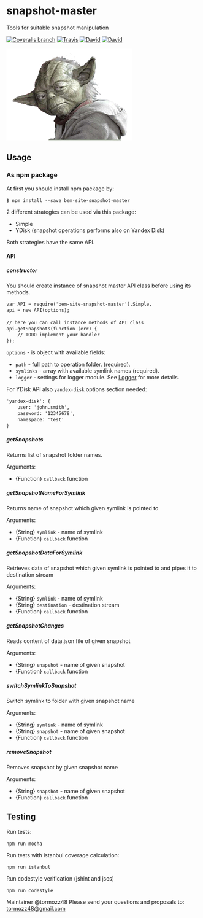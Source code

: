 # snapshot-master
Tools for suitable snapshot manipulation

[![Coveralls branch](https://img.shields.io/coveralls/bem-site/snapshot-master/master.svg)](https://coveralls.io/r/bem-site/snapshot-master?branch=master)
[![Travis](https://img.shields.io/travis/bem-site/snapshot-master.svg)](https://travis-ci.org/bem-site/snapshot-master)
[![David](https://img.shields.io/david/bem-site/snapshot-master.svg)](https://david-dm.org/bem-site/snapshot-master)
[![David](https://img.shields.io/david/dev/bem-site/snapshot-master.svg)](https://david-dm.org/bem-site/snapshot-master#info=devDependencies)

![GitHub Logo](./logo.gif)

## Usage

### As npm package

At first you should install npm package by:
```
$ npm install --save bem-site-snapshot-master
```

2 different strategies can be used via this package:

* Simple
* YDisk (snapshot operations performs also on Yandex Disk)

Both strategies have the same API.

#### API

##### constructor

You should create instance of snapshot master API class before using its methods.

```
var API = require('bem-site-snapshot-master').Simple,
api = new API(options);

// here you can call instance methods of API class
api.getSnapshots(function (err) {
    // TODO implement your handler
});
```

`options` - is object with available fields:

* `path` - full path to operation folder. (required).
* `symlinks` - array with available symlink names (required).
* `logger` - settings for logger module. See [Logger](https://www.npmjs.com/package/bem-site-logger) for more details.

For YDisk API also `yandex-disk` options section needed:

```
'yandex-disk': {
    user: 'john.smith',
    password: '12345678',
    namespace: 'test'
}
```

##### getSnapshots

Returns list of snapshot folder names.

Arguments:
* {Function} `callback` function

##### getSnapshotNameForSymlink

Returns name of snapshot which given symlink is pointed to

Arguments:
* {String} `symlink` - name of symlink
* {Function} `callback` function

##### getSnapshotDataForSymlink

Retrieves data of snapshot which given symlink is pointed to and
pipes it to destination stream

Arguments:
* {String} `symlink` - name of symlink
* {String} `destination` - destination stream
* {Function} `callback` function

##### getSnapshotChanges

Reads content of data.json file of given snapshot

Arguments:
* {String} `snapshot` - name of given snapshot
* {Function} `callback` function

##### switchSymlinkToSnapshot

Switch symlink to folder with given snapshot name

Arguments:
* {String} `symlink` - name of symlink
* {String} `snapshot` - name of given snapshot
* {Function} `callback` function

##### removeSnapshot

Removes snapshot by given snapshot name

Arguments:
* {String} `snapshot` - name of given snapshot
* {Function} `callback` function

## Testing

Run tests:
```
npm run mocha
```

Run tests with istanbul coverage calculation:
```
npm run istanbul
```

Run codestyle verification (jshint and jscs)
```
npm run codestyle
```

Maintainer @tormozz48
Please send your questions and proposals to: tormozz48@gmail.com
